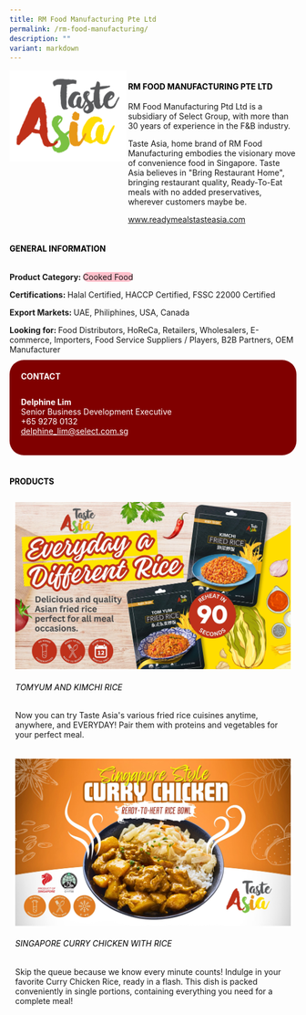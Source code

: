 ```yaml
---
title: RM Food Manufacturing Pte Ltd
permalink: /rm-food-manufacturing/
description: ""
variant: markdown
---
```

<div class="flex-paragraph">
	<div style="display: flex; flex-wrap: wrap;" class="flex-container">
		<div style="flex: 1 1 40%; display: block;" class="card sgds">
			<img src="/images/RM%20Food%20Manufacturing/rm_food_manufacturing_logo.png">
		</div>
		<div style="flex: 1 1 58%; display: block; margin-left: 3px" class="card-sgds">
			<h4 style="text-transform: uppercase; color: black;"><b>RM Food Manufacturing Pte Ltd</b></h4>
			<p>RM Food Manufacturing Ptd Ltd is a subsidiary of Select Group, with more than 30 years of experience in the F&amp;B industry.</p>
			<p>Taste Asia, home brand of RM Food Manufacturing embodies the visionary move of convenience food in Singapore. Taste Asia believes in "Bring Restaurant Home", bringing restaurant quality, Ready-To-Eat meals with no added preservatives, wherever customers maybe be.</p>
			<p><a target="_blank" href="https://www.readymealstasteasia.com">www.readymealstasteasia.com</a></p>
		</div>
	</div>
</div>

<h4 style="text-transform: uppercase; color: black;">
	<b>General Information</b>
</h4>
<div style="display: flex; flex-wrap: wrap;" class="flex-container">
	<div style="flex: 1 1 65%; display: block; align-self: stretch" class="card sgds">
		<div class="flex-paragraph">
			<p>
				<b>Product Category: </b>
				<span style="background-color: pink; border-radius: 10px;">Cooked Food</span>
			</p>
			<p>
				<b>Certifications: </b>Halal Certified, HACCP Certified, FSSC 22000 Certified
			</p>
			<p>
				<b>Export Markets: </b>UAE, Philiphines, USA, Canada
			</p>
			<p style="margin-bottom: 10px;">
				<b>Looking for: </b>Food Distributors, HoReCa, Retailers, Wholesalers, E-commerce, Importers, Food Service Suppliers / Players, B2B Partners, OEM Manufacturer
			</p>
		</div>
	</div>
	<div style="flex: 1 1 35%; padding: 10px; display: block; background-color: maroon; border-radius: 25px; align-self: center;" class="card sgds">
		<h4 style="color: white; margin-top: 10px; margin-left: 10px;">CONTACT</h4>
		<div class="flex-paragraph">
			<p style="padding: 10px; color: white;">
				<b>Delphine Lim</b>
				<br>Senior Business Development Executive<br>+65 9278 0132<br>
				<a style="color: white;" href="mailto:delphine_lim@select.com.sg">delphine_lim@select.com.sg</a>
			</p>
		</div>
	</div>
</div>
<br>
<h4 style="text-transform: uppercase; color: black;">
	<b>Products</b>
</h4>
<div style="display: flex; flex-wrap: wrap;">
	<div style="flex: 1 1 47%; margin: 10px; display: block;" class="card sgds">
		<div style="display: block;" class="flex-image">
			<img src="/images/RM%20Food%20Manufacturing/rm_food_manufacturing_product_01.jpg">
		</div>
		<div class="flex-paragraph">
			<h6 style="text-transform: uppercase; color: black;">Tomyum and Kimchi Rice</h6>
			<p>Now you can try Taste Asia's various fried rice cuisines anytime, anywhere, and EVERYDAY! Pair them with proteins and vegetables for your perfect meal.</p>
		</div>
	</div>
	<div style="flex: 1 1 47%; margin: 10px; display: block;" class="card sgds">
		<div style="display: block;" class="flex-image">
			<img src="/images/RM%20Food%20Manufacturing/rm_food_manufacturing_product_02.jpg">
		</div>
		<div class="flex-paragraph">
			<h6 style="text-transform: uppercase; color: black;">Singapore Curry Chicken with Rice</h6>
			<p>Skip the queue because we know every minute counts! Indulge in your favorite Curry Chicken Rice, ready in a flash. This dish is packed conveniently in single portions, containing everything you need for a complete meal!</p>
		</div>
	</div>
</div>